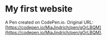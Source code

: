 # My first website

A Pen created on CodePen.io. Original URL: [https://codepen.io/MiaJindrich/pen/gOrLBQM](https://codepen.io/MiaJindrich/pen/gOrLBQM).